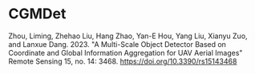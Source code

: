 # CGMDet
Zhou, Liming, Zhehao Liu, Hang Zhao, Yan-E Hou, Yang Liu, Xianyu Zuo, and Lanxue Dang. 2023. "A Multi-Scale Object Detector Based on Coordinate and Global Information Aggregation for UAV Aerial Images" Remote Sensing 15, no. 14: 3468. https://doi.org/10.3390/rs15143468
